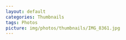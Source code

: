 ```yaml
---
layout: default
categories: Thumbnails
tags: Photos
picture: img/photos/thumbnails/IMG_8361.jpg
---
```

